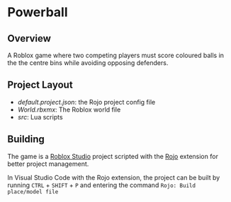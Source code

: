 # Powerball
## Overview
A Roblox game where two competing players must score coloured balls in the the centre bins while avoiding opposing defenders.
## Project Layout
 - *default.project.json*: the Rojo project config file
 - *World.rbxmx*: The Roblox world file
 - *src*: Lua scripts
## Building
The game is a [Roblox Studio](https://www.roblox.com/create) project scripted with the [Rojo](https://rojo.space/) extension for better project management.

In Visual Studio Code with the Rojo extension, the project can be built by running `CTRL` + `SHIFT` + `P` and entering the command `Rojo: Build place/model file`
